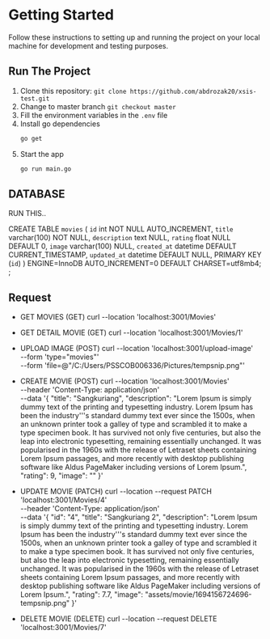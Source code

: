 # Getting Started
Follow these instructions to setting up and running the project on your local machine for development and testing
purposes.

## Run The Project
1. Clone this repository: `git clone https://github.com/abdrozak20/xsis-test.git`  
2. Change to master branch `git checkout master`
3. Fill the environment variables in the `.env` file  
4. Install go dependencies
   ```bash
   go get
   ```
5. Start the app 
    ```bash 
    go run main.go
    ```  
  
## DATABASE
RUN THIS..

CREATE TABLE `movies` (
  `id` int NOT NULL AUTO_INCREMENT,
  `title` varchar(100) NOT NULL,
  `description` text NULL,
  `rating` float NULL DEFAULT 0,
  `image` varchar(100) NULL,
  `created_at` datetime DEFAULT CURRENT_TIMESTAMP,
  `updated_at` datetime DEFAULT NULL,
  PRIMARY KEY (`id`)
) ENGINE=InnoDB AUTO_INCREMENT=0 DEFAULT CHARSET=utf8mb4;
;

## Request
- GET MOVIES (GET)
curl --location 'localhost:3001/Movies'

- GET DETAIL MOVIE (GET)
curl --location 'localhost:3001/Movies/1'

- UPLOAD IMAGE (POST)
curl --location 'localhost:3001/upload-image' \
--form 'type="movies"' \
--form 'file=@"/C:/Users/PSSCOB006336/Pictures/tempsnip.png"'

- CREATE MOVIE (POST)
curl --location 'localhost:3001/Movies' \
--header 'Content-Type: application/json' \
--data '{
    "title": "Sangkuriang",
    "description": "Lorem Ipsum is simply dummy text of the printing and typesetting industry. Lorem Ipsum has been the industry'\''s standard dummy text ever since the 1500s, when an unknown printer took a galley of type and scrambled it to make a type specimen book. It has survived not only five centuries, but also the leap into electronic typesetting, remaining essentially unchanged. It was popularised in the 1960s with the release of Letraset sheets containing Lorem Ipsum passages, and more recently with desktop publishing software like Aldus PageMaker including versions of Lorem Ipsum.",
    "rating": 9,
    "image": ""
}'

- UPDATE MOVIE (PATCH)
curl --location --request PATCH 'localhost:3001/Movies/4' \
--header 'Content-Type: application/json' \
--data '{
            "id": "4",
            "title": "Sangkuriang 2",
            "description": "Lorem Ipsum is simply dummy text of the printing and typesetting industry. Lorem Ipsum has been the industry'\''s standard dummy text ever since the 1500s, when an unknown printer took a galley of type and scrambled it to make a type specimen book. It has survived not only five centuries, but also the leap into electronic typesetting, remaining essentially unchanged. It was popularised in the 1960s with the release of Letraset sheets containing Lorem Ipsum passages, and more recently with desktop publishing software like Aldus PageMaker including versions of Lorem Ipsum.",
            "rating": 7.7,
            "image": "assets/movie/1694156724696-tempsnip.png"
        }'

- DELETE MOVIE (DELETE)
curl --location --request DELETE 'localhost:3001/Movies/7'

